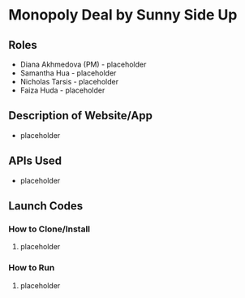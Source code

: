 # Monopoly Deal by Sunny Side Up

## Roles
* Diana Akhmedova (PM) - placeholder
* Samantha Hua - placeholder
* Nicholas Tarsis - placeholder
* Faiza Huda - placeholder

## Description of Website/App
* placeholder

## APIs Used
* placeholder

## Launch Codes
### How to Clone/Install
1. placeholder

### How to Run
1. placeholder

